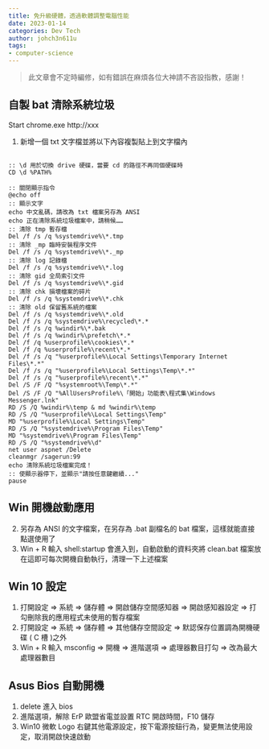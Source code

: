 ```yaml
---
title: 免升級硬體，透過軟體調整電腦性能
date: 2023-01-14
categories: Dev Tech
author: johch3n611u
tags:
- computer-science
---
```


> 此文章會不定時編修，如有錯誤在麻煩各位大神請不吝設指教，感謝！

## 自製 bat 清除系統垃圾

Start chrome.exe http://xxx

1. 新增一個 txt 文字檔並將以下內容複製貼上到文字檔內

```Batch

:: \d 用於切換 drive 硬碟，當要 cd 的路徑不再同個硬碟時
CD \d %PATH%

:: 關閉顯示指令
@echo off
:: 顯示文字
echo 中文亂碼，請改為 txt 檔案另存為 ANSI
echo 正在清除系統垃圾檔案中，請稍候……
:: 清除 tmp 暫存檔
Del /f /s /q %systemdrive%\*.tmp
:: 清除 _mp 臨時安裝程序文件
Del /f /s /q %systemdrive%\*._mp
:: 清除 log 記錄檔
Del /f /s /q %systemdrive%\*.log
:: 清除 gid 全局索引文件
Del /f /s /q %systemdrive%\*.gid
:: 清除 chk 損壞檔案的碎片
Del /f /s /q %systemdrive%\*.chk
:: 清除 old 保留舊系統的檔案
Del /f /s /q %systemdrive%\*.old
Del /f /s /q %systemdrive%\recycled\*.*
Del /f /s /q %windir%\*.bak
Del /f /s /q %windir%\prefetch\*.*
Del /f /q %userprofile%\cookies\*.*
Del /f /q %userprofile%\recent\*.*
Del /f /s /q "%userprofile%\Local Settings\Temporary Internet Files\*.*"
Del /f /s /q "%userprofile%\Local Settings\Temp\*.*"
Del /f /s /q "%userprofile%\recent\*.*"
Del /S /F /Q "%systemroot%\Temp\*.*"
Del /S /F /Q "%AllUsersProfile%\「開始」功能表\程式集\Windows Messenger.lnk"
RD /S /Q %windir%\temp & md %windir%\temp
RD /S /Q "%userprofile%\Local Settings\Temp"
MD "%userprofile%\Local Settings\Temp"
RD /S /Q "%systemdrive%\Program Files\Temp"
MD "%systemdrive%\Program Files\Temp"
RD /S /Q "%systemdrive%\d"
net user aspnet /Delete
cleanmgr /sagerun:99
echo 清除系統垃圾檔案完成！
:: 使顯示器停下，並顯示"請按任意鍵繼續..."
pause
```

## Win 開機啟動應用

2. 另存為 ANSI 的文字檔案，在另存為 .bat 副檔名的 bat 檔案，這樣就能直接點選使用了
3. Win + R 輸入 shell:startup 會進入到，自動啟動的資料夾將 clean.bat 檔案放在這即可每次開機自動執行，清理一下上述檔案

## Win 10 設定

1. 打開設定 => 系統 => 儲存體 => 開啟儲存空間感知器 => 開啟感知器設定 => 打勾刪除我的應用程式未使用的暫存檔案
2. 打開設定 => 系統 => 儲存體 => 其他儲存空間設定 => 默認保存位置調為開機硬碟 ( C 槽 )之外
3. Win + R 輸入 msconfig => 開機 => 進階選項 => 處理器數目打勾 => 改為最大處理器數目

## Asus Bios 自動開機 

1. delete 進入 bios
2. 進階選項，解除 ErP 歐盟省電並設置 RTC 開啟時間，F10 儲存
3. Win10 微軟 Logo 右鍵其他電源設定，按下電源按鈕行為，變更無法使用設定，取消開啟快速啟動






